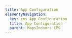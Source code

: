 ```yaml
---
title: App Configuration
eleventyNavigation:
  key: cms App Configuration
  title: App Configuration
  parent: MapsIndoors CMS
---
```

